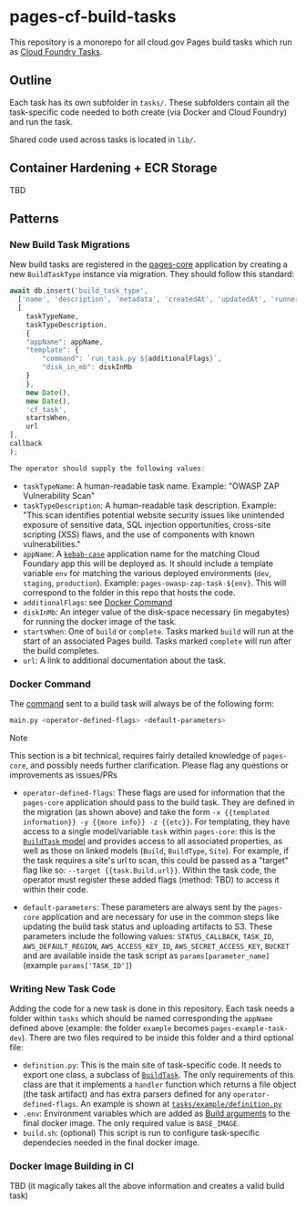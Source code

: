 # pages-cf-build-tasks

This repository is a monorepo for all cloud.gov Pages build tasks which run as [Cloud Foundry Tasks](https://docs.cloudfoundry.org/devguide/using-tasks.html).

## Outline

Each task has its own subfolder in `tasks/`. These subfolders contain all the task-specific code needed to both create (via Docker and Cloud Foundry) and run the task.

Shared code used across tasks is located in `lib/`.

## Container Hardening + ECR Storage

TBD

## Patterns

### New Build Task Migrations

New build tasks are registered in the [pages-core](https://github.com/cloud-gov/pages-core/) application by creating a new `BuildTaskType` instance via migration. They should follow this standard:

```js
await db.insert('build_task_type',
  ['name', 'description', 'metadata', 'createdAt', 'updatedAt', 'runner', 'startsWhen'],
  [
    taskTypeName,
    taskTypeDescription,
    {
    "appName": appName,
    "template": {
        "command": `run_task.py ${additionalFlags}`,
        "disk_in_mb": diskInMb
    }
    },
    new Date(),
    new Date(),
    'cf_task',
    startsWhen,
    url
],
callback
);

The operator should supply the following values:

```
- `taskTypeName`: A human-readable task name. Example: "OWASP ZAP Vulnerability Scan"
- `taskTypeDescription`: A human-readable task description. Example: "This scan identifies potential website security issues like unintended exposure of sensitive data, SQL injection opportunities, cross-site scripting (XSS) flaws, and the use of components with known vulnerabilities." 
- `appName`: A [`kebab-case`](https://developer.mozilla.org/en-US/docs/Glossary/Kebab_case) application name for the matching Cloud Foundary app this will be deployed as. It should include a template variable `env` for matching the various deployed environments (`dev`, `staging`, `production`). Example: `pages-owasp-zap-task-${env}`. This will correspond to the folder in this repo that hosts the code.
- `additionalFlags`: see [Docker Command](#docker-command)
- `diskInMb`: An integer value of the disk-space necessary (in megabytes) for running the docker image of the task.
- `startsWhen`: One of `build` or `complete`. Tasks marked `build` will run at the start of an associated Pages build. Tasks marked `complete` will run after the build completes.
- `url`: A link to additional documentation about the task.

### Docker Command

The [command](https://docs.docker.com/engine/reference/run/) sent to a build task will always be of the following form:

```sh
main.py <operator-defined-flags> <default-parameters>
```

> [!NOTE]  
> This section is a bit technical, requires fairly detailed knowledge of `pages-core`, and possibly needs further clarification. Please flag any questions or improvements as issues/PRs

- `operator-defined-flags`: These flags are used for information that the `pages-core` application should pass to the build task. They are defined in the migration (as shown above) and take the form `-x {{templated information}} -y {{more info}} -z {{etc}}`. For templating, they have access to a single model/variable `task` within `pages-core`: this is the [`BuildTask` model](https://github.com/cloud-gov/pages-core/blob/main/api/models/build-task.js) and provides access to all associated properties, as well as those on linked models (`Build`, `BuildType`, `Site`). For example, if the task requires a site's url to scan, this could be passed as a "target" flag like so: `--target {{task.Build.url}}`. Within the task code, the operator must register these added flags (method: TBD) to access it within their code. 

- `default-parameters`: These parameters are always sent by the `pages-core` application and are necessary for use in the common steps like updating the build task status and uploading artifacts to S3. These parameters include the following values: `STATUS_CALLBACK`, `TASK_ID`, `AWS_DEFAULT_REGION`, `AWS_ACCESS_KEY_ID`, `AWS_SECRET_ACCESS_KEY`, `BUCKET` and are available inside the task script as `params[parameter_name]` (example `params['TASK_ID']`)

### Writing New Task Code

Adding the code for a new task is done in this repository. Each task 
needs a folder within `tasks` which should be named corresponding the `appName` defined above (example: the folder `example` becomes `pages-example-task-dev`). There are two files required to be inside this folder and a third optional file:
- `definition.py`: This is the main site of task-specific code. It needs to export one class, a subclass of [`BuildTask`](lib/task.py). The only requirements of this class are that it implements a `handler` function which returns a file object (the task artifact) and has extra parsers defined for any `operator-defined-flags`. An example is shown at [`tasks/example/definition.py`](tasks/example/definition.py)
- `.env`: Environment variables which are added as [Build arguments](https://docs.docker.com/build/guide/build-args/) to the final docker image. The only required value is `BASE_IMAGE`.
- `build.sh`: (optional) This script is run to configure task-specific dependecies needed in the final docker image.

### Docker Image Building in CI

TBD (it magically takes all the above information and creates a valid build task)
